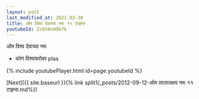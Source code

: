 ```yaml
---
layout: post
last_modified_at: 2021-03-30
title: ओम विश्व देवाच्या नमः ११ टाइम्स
youtubeId: ZcQVAnH9bfk
---
```

 
 
 ओम विश्व देवाच्या नमः  
 
 -  कोण विश्वाबरोबर plas 
 
  
 
  
 
 
 
 
 
 


{% include youtubePlayer.html id=page.youtubeId %}
 
[Next]({{ site.baseurl }}{% link  split1/_posts/2012-09-12-ओम लालातक्षय नमः ११ टाइम्स.md%})
 
